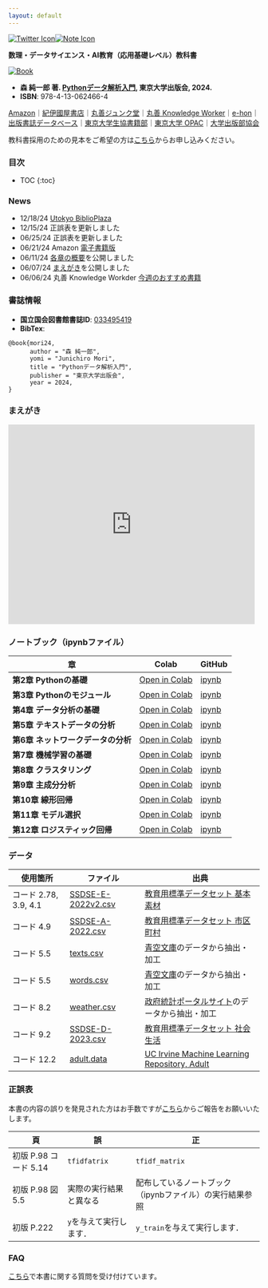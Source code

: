 ```yaml
---
layout: default
---
```


<div style="display: flex; justify-content: flex-start; align-items: center;">
    <a href="https://twitter.com/pythondsbook">
        <img src="https://www.utp.or.jp/images/common/twitter_icon.svg" alt="Twitter Icon"/>
    </a>
    <a href="https://note.com/pythondsbook">
        <img src="https://www.utp.or.jp/images/common/note_icon.svg" alt="Note Icon"/>
    </a>
</div>

**数理・データサイエンス・AI教育（応用基礎レベル）教科書**

[![Book](https://hondana-image.s3.amazonaws.com/book/image/10049697/normal_1ef37020-0639-44dd-8934-b31d35a22b02.jpg)](https://www.utp.or.jp/book/b10049697.html)

- **森 純一郎 著. [Pythonデータ解析入門](https://www.utp.or.jp/book/b10049697.html), 東京大学出版会, 2024.**
- **ISBN**: 978-4-13-062466-4

[Amazon](https://amzn.to/3yVpQiI)｜[紀伊國屋書店](https://www.kinokuniya.co.jp/f/dsg-01-9784130624664)｜[丸善ジュンク堂](https://www.maruzenjunkudo.co.jp/products/9784130624664)｜[丸善 Knowledge Worker](https://kw.maruzen.co.jp/ims/itemDetail.html?itmCd=1038317697)｜[e-hon](https://www.e-hon.ne.jp/bec/SA/Detail?refShinCode=0100000000000034611474)｜[出版書誌データベース](https://www.books.or.jp/book-details/9784130624664)｜[東京大学生協書籍部](https://bookzaikonavi.jp/tokyo/html/products/detail/7189827)｜[東京大学 OPAC](https://opac.dl.itc.u-tokyo.ac.jp/opac/opac_link/bibid/2003697518)｜[大学出版部協会](https://www.ajup-net.com/bd/isbn978-4-13-062466-4.html)

教科書採用のための見本をご希望の方は[こちら](https://www.utp.or.jp/textbook/)からお申し込みください。

### 目次

* TOC
{:toc}

### News
- 12/18/24 [Utokyo BiblioPlaza](https://www.u-tokyo.ac.jp/biblioplaza/ja/K_00124.html)
- 12/15/24 正誤表を更新しました
- 06/25/24 正誤表を更新しました
- 06/21/24 Amazon [電子書籍版](https://www.amazon.co.jp/dp/B0D7GKB2QQ/)
- 06/11/24 [各章の概要](https://note.com/pythondsbook)を公開しました
- 06/07/24 [まえがき](https://note.com/pythondsbook/n/n6ee1ab9de0d9)を公開しました
- 06/06/24 丸善 Knowledge Workder [今週のおすすめ書籍](https://kw.maruzen.co.jp/nfc/page.html)

### 書誌情報
- **国立国会図書館書誌ID**: [033495419](https://ndlsearch.ndl.go.jp/books/R100000002-I033495419)
- **BibTex**:
```
@book{mori24,	
      author = "森 純一郎",
      yomi = "Junichiro Mori",
      title = "Pythonデータ解析入門",
      publisher = "東京大学出版会",
      year = 2024,
}
```

### まえがき

<iframe class="note-embed" src="https://note.com/embed/notes/n6ee1ab9de0d9" style="border: 0; display: block; max-width: 99%; width: 494px; padding: 0px; margin: 10px 0px; position: static; visibility: visible;" height="400"></iframe><script async src="https://note.com/scripts/embed.js" charset="utf-8"></script>

### ノートブック（ipynbファイル）

| **章** | **Colab** | **GitHub** |
| --- | --- | --- |
| **第2章 Pythonの基礎** | [Open in Colab](https://colab.research.google.com/github/PythonDSBook/notebooks/blob/main/Chapter02.ipynb) | [ipynb](https://github.com/PythonDSBook/notebooks/blob/main/Chapter02.ipynb) |
| **第3章 Pythonのモジュール** | [Open in Colab](https://colab.research.google.com/github/PythonDSBook/notebooks/blob/main/Chapter03.ipynb) | [ipynb](https://github.com/PythonDSBook/notebooks/blob/main/Chapter03.ipynb) |
| **第4章 データ分析の基礎** | [Open in Colab](https://colab.research.google.com/github/PythonDSBook/notebooks/blob/main/Chapter04.ipynb) | [ipynb](https://github.com/PythonDSBook/notebooks/blob/main/Chapter04.ipynb) |
| **第5章 テキストデータの分析** | [Open in Colab](https://colab.research.google.com/github/PythonDSBook/notebooks/blob/main/Chapter05.ipynb) | [ipynb](https://github.com/PythonDSBook/notebooks/blob/main/Chapter05.ipynb) |
| **第6章 ネットワークデータの分析** | [Open in Colab](https://colab.research.google.com/github/PythonDSBook/notebooks/blob/main/Chapter06.ipynb) | [ipynb](https://github.com/PythonDSBook/notebooks/blob/main/Chapter06.ipynb) |
| **第7章 機械学習の基礎** | [Open in Colab](https://colab.research.google.com/github/PythonDSBook/notebooks/blob/main/Chapter07.ipynb) | [ipynb](https://github.com/PythonDSBook/notebooks/blob/main/Chapter07.ipynb) |
| **第8章 クラスタリング** | [Open in Colab](https://colab.research.google.com/github/PythonDSBook/notebooks/blob/main/Chapter08.ipynb) | [ipynb](https://github.com/PythonDSBook/notebooks/blob/main/Chapter08.ipynb) |
| **第9章 主成分分析** | [Open in Colab](https://colab.research.google.com/github/PythonDSBook/notebooks/blob/main/Chapter09.ipynb) | [ipynb](https://github.com/PythonDSBook/notebooks/blob/main/Chapter09.ipynb) |
| **第10章 線形回帰** | [Open in Colab](https://colab.research.google.com/github/PythonDSBook/notebooks/blob/main/Chapter10.ipynb) | [ipynb](https://github.com/PythonDSBook/notebooks/blob/main/Chapter10.ipynb) |
| **第11章 モデル選択** | [Open in Colab](https://colab.research.google.com/github/PythonDSBook/notebooks/blob/main/Chapter11.ipynb) | [ipynb](https://github.com/PythonDSBook/notebooks/blob/main/Chapter11.ipynb) |
| **第12章 ロジスティック回帰** | [Open in Colab](https://colab.research.google.com/github/PythonDSBook/notebooks/blob/main/Chapter12.ipynb) | [ipynb](https://github.com/PythonDSBook/notebooks/blob/main/Chapter12.ipynb) |

### データ

| **使用箇所** | **ファイル** | **出典** |
| --- | --- | --- |
| コード 2.78, 3.9, 4.1 | [SSDSE-E-2022v2.csv](https://www.nstac.go.jp/sys/files/SSDSE-E-2022v2.csv)| [教育用標準データセット 基本素材](https://www.nstac.go.jp/use/literacy/ssdse/#SSDSE-E) |
| コード 4.9 | [SSDSE-A-2022.csv](https://www.nstac.go.jp/sys/files/SSDSE-A-2022.csv)| [教育用標準データセット 市区町村](https://www.nstac.go.jp/use/literacy/ssdse/#SSDSE-A)|
| コード 5.5 | [texts.csv](https://raw.githubusercontent.com/PythonDSBook/notebooks/main/data/texts.csv) | [青空文庫](https://www.aozora.gr.jp/)のデータから抽出・加工|
| コード 5.5 | [words.csv](https://raw.githubusercontent.com/PythonDSBook/notebooks/main/data/words.csv) | [青空文庫](https://www.aozora.gr.jp/)のデータから抽出・加工|
| コード 8.2 | [weather.csv](https://raw.githubusercontent.com/PythonDSBook/notebooks/main/data/weather.csv) | [政府統計ポータルサイト](https://www.e-stat.go.jp/regional-statistics/ssdsview)のデータから抽出・加工|
| コード 9.2 | [SSDSE-D-2023.csv](https://www.nstac.go.jp/sys/files/SSDSE-D-2023.csv)| [教育用標準データセット 社会生活](https://www.nstac.go.jp/use/literacy/ssdse/#SSDSE-D)|
| コード 12.2 | [adult.data](https://archive.ics.uci.edu/ml/machine-learning-databases/adult/adult.data) | [UC Irvine Machine Learning Repository, Adult](https://archive.ics.uci.edu/dataset/2/adult) |


### 正誤表

本書の内容の誤りを発見された方はお手数ですが[こちら](https://github.com/PythonDSBook/notebooks/issues)からご報告をお願いいたします。

| **頁** | **誤** | **正** |
| --- | --- | --- |
| 初版 P.98 コード 5.14 | `tfidfatrix` | `tfidf_matrix` |
| 初版 P.98 図5.5 | 実際の実行結果と異なる | 配布しているノートブック（ipynbファイル）の実行結果参照 |
| 初版 P.222 | `y`を与えて実行します．| `y_train`を与えて実行します．|

### FAQ

[こちら](https://github.com/PythonDSBook/notebooks/discussions)で本書に関する質問を受け付けています。

